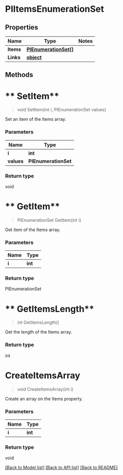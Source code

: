 # PIItemsEnumerationSet

## Properties
Name | Type | Notes
------------ | ------------- | -------------
**Items** | **[**PIEnumerationSet[]**](../Model/PIEnumerationSet.md)**
**Links** | **[**object**](../Model/Object.md)**

## Methods

# ** SetItem**
> void  SetItem(int i, PIEnumerationSet values)

Set an item of the Items array.

### Parameters

Name | Type
------------- | -------------
 **i** | **int**
 **values** | **PIEnumerationSet**

### Return type

void


# ** GetItem**
> PIEnumerationSet  GetItem(int i)

Get item of the Items array.

### Parameters

Name | Type
------------- | -------------
 **i** | **int**

### Return type

PIEnumerationSet


# ** GetItemsLength**
> int  GetItemsLength()

Get the length of the Items array.


### Return type

int


# **CreateItemsArray**
> void CreateItemsArray(int i)

Create an array on the Items property.

### Parameters

Name | Type
------------- | -------------
 **i** | **int**

### Return type

void

[[Back to Model list]](../../README.md#documentation-for-models) [[Back to API list]](../../README.md#documentation-for-api-endpoints) [[Back to README]](../../README.md)
